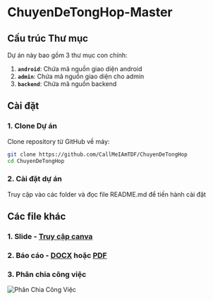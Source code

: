 # ChuyenDeTongHop-Master
## Cấu trúc Thư mục

Dự án này bao gồm 3 thư mục con chính:

1. **`android`**: Chứa mã nguồn giao diện android
2. **`admin`**: Chứa mã nguồn giao diện cho admin
3. **`backend`**: Chứa mã nguồn backend

## Cài đặt
### 1. Clone Dự án

Clone repository từ GitHub về máy:

```bash
git clone https://github.com/CallMeIAmTDF/ChuyenDeTongHop
cd ChuyenDeTongHop
```

### 2. Cài đặt dự án
Truy cập vào các folder và đọc file README.md để tiến hành cài đặt

## Các file khác
### 1. Slide - [Truy cập canva](https://www.canva.com/design/DAGX3YzMYGw/cm-HIxVyZ2q7zpj1eOUgcw/edit?utm_content=DAGX3YzMYGw&utm_campaign=designshare&utm_medium=link2&utm_source=sharebutton)
### 2. Báo cáo - [DOCX](https://github.com/CallMeIAmTDF/ChuyenDeTongHop/blob/main/%5BNh%C3%B3m%204%5D%20CHUY%C3%8AN%20%C4%90%E1%BB%80%20T%E1%BB%94NG%20H%E1%BB%A2P.docx) hoặc [PDF](https://github.com/CallMeIAmTDF/ChuyenDeTongHop/blob/main/%5BNh%C3%B3m%204%5D%20CHUY%C3%8AN%20%C4%90%E1%BB%80%20T%E1%BB%94NG%20H%E1%BB%A2P.pdf)
### 3. Phân chia công việc
![Phân Chia Công Việc](https://hackmd.io/_uploads/rkHYSftVkl.png)
